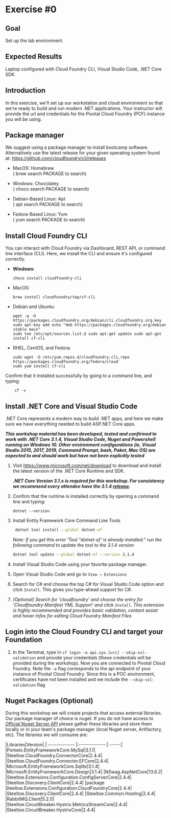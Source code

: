# Exercise #0

## Goal

Set up the lab environment.

## Expected Results

Laptop configured with Cloud Foundry CLI, Visual Studio Code, .NET Core SDK.

## Introduction

In this exercise, we'll set up our workstation and cloud environment so that we're ready to build and run modern .NET applications. Your instructor will provide the url and credentials for the Pivotal Cloud Foundry (PCF) instance you will be using.

## Package manager

We suggest using a package manager to install bootcamp software.  Alternatively use the latest release for your given operating system found at: <https://github.com/cloudfoundry/cli/releases>

- MacOS: Homebrew\
 ( brew search PACKAGE to search)

- Windows: Chocolatey\
 ( choco search PACKAGE to search)

- Debian-Based Linux: Apt\
 ( apt search PACKAGE to search)

- Fedora-Based Linux: Yum\
 ( yum search PACKAGE to search)

## Install Cloud Foundry CLI

You can interact with Cloud Foundry via Dashboard, REST API, or command line interface (CLI). Here, we install the CLI and ensure it's configured correctly.

- **Windows**:

    ```Windows
    choco install cloudfoundry-cli
    ```

- MacOS:

    ```command
    brew install cloudfoundry/tap/cf-cli
    ```

- Debian and Ubuntu:

    ```Linux
    wget -q -O https://packages.cloudfoundry.org/debian/cli.cloudfoundry.org.key
    sudo apt-key add echo "deb https://packages.cloudfoundry.org/debian stable main"
    sudo tee /etc/apt/sources.list.d sudo apt-get update sudo apt-get install cf-cli
    ```

- RHEL, CentOS, and Fedora:

    ```Linux
    sudo wget -O /etc/yum.repos.d/cloudfoundry-cli.repo https://packages.cloudfoundry.org/fedora/cloud`
    sudo yum install cf-cli
    ```

Confirm that it installed successfully by going to a command line, and typing:

```Windows
    cf -v
```

## Install .NET Core and Visual Studio Code

.NET Core represents a modern way to build .NET apps, and here we make sure we have everything needed to build ASP.NET Core apps.

***This workshop material has been developed, tested and confirmed to work with .NET Core 3.1.4, Visual Studio Code, Nuget and Powershell running on Windows 10. Other environment configurations (ie, Visual Studio 2015, 2017, 2019, Command Prompt, bash, Paket, Mac OS) are expected to and should work but have not been explicitly tested***

1. Visit <https://www.microsoft.com/net/download> to download and install the latest version of the .NET Core Runtime and SDK.

    ***.NET Core Version 3.1.x  is required for this workshop. For consistency we recommend every attendee have the 3.1.4 [release](https://dotnet.microsoft.com/download/dotnet-core/3.1).***

2. Confirm that the runtime is installed correctly by opening a command line and typing:

    ```Windows
    dotnet --version
    ```

3. Install Entity Framework Core Command Line Tools

   ```cmd
    dotnet tool install --global dotnet-ef
    ```

    *Note: If you get this error 'Tool "dotnet-ef' is already installed." run the following command to update the tool to the 3.1.4 version*  

    ```cmd
    dotnet tool update --global dotnet-ef --version 3.1.4
    ```

4. Install Visual Studio Code using your favorite package manager.

5. Open Visual Studio Code and go to `View → Extensions`

6. Search for C# and choose the top C# for Visual Studio Code option and click `Install`. This gives you type-ahead support for C#.

7. *(Optional) Search for 'cloudfoundry' and choose the entry for 'Cloudfoundry Manifest YML Support' and click `Install`. This extension is highly recommended and provides basic validation, content assist and hover infos for editing Cloud Foundry Manifest Files*

## Login into the Cloud Foundry CLI and target your Foundation

1. In the Terminal, type in `cf login -a api.sys.[uri] --skip-ssl-validation` and provide your credentials (these credentials will be provided during the workshop). Now you are connected to Pivotal Cloud Foundry.  Note the `-a` flag corresponds to the api endpoint of your instance of Pivotal Cloud Foundry.  Since this is a POC environment, certificates have not been installed and we include the `--skip-ssl-validation` flag

## Nuget Packages (Optional)

During this workshop we will create projects that access external libraries.  Our package manager of choice is nuget.  If you do not have access to [Official Nuget Server API](https://api.nuget.org/v3/index.json) please gather these libraries and store them locally or in your team's package manager (local Nuget server, Artifactory, etc).  The libraries we will consume are:

|Libraries|Version|
| ------------- |:-------------:| -----:|
|Pomelo.EntityFrameworkCore.MySql|3.1.1|
|Steeltoe.CloudFoundry.ConnectorCore|2.4.4|
|Steeltoe.CloudFoundry.Connector.EFCore|2.4.4|
|Microsoft.EntityFrameworkCore.Sqlite|3.1.4|
|Microsoft.EntityFrameworkCore.Design|3.1.4|
|NSwag.AspNetCore|13.6.2|
|Steeltoe.Extensions.Configuration.ConfigServerCore|2.4.4|
|Steeltoe.Discovery.ClientCore|2.4.4|
|package Steeltoe.Extensions.Configuration.CloudFoundryCore|2.4.4|
|Steeltoe.Discovery.ClientCore|2.4.4|
|Steeltoe.Common.Hosting|2.4.4|
|RabbitMQ.Client|5.2.0|
|Steeltoe.CircuitBreaker.Hystrix.MetricsStreamCore|2.4.4|
|Steeltoe.CircuitBreaker.HystrixCore|2.4.4|

